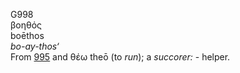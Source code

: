 <body>
  <p>G998<br>  βοηθός  <br> boēthos  <br><i>bo-ay-thos‘ </i><br>From <a href="g0995.htm">995</a> and   θέω    theō   (to <i>run</i>); a <i>succorer:</i> - helper.<br></p>
 </body>